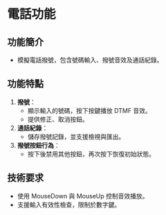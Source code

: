 # 電話功能
## 功能簡介
- 模擬電話撥號，包含號碼輸入、撥號音效及通話紀錄。
## 功能特點
1. **撥號**：
   - 顯示輸入的號碼，按下按鍵播放 DTMF 音效。
   - 提供修正、取消按鈕。
2. **通話紀錄**：
   - 儲存撥號記錄，並支援檢視與匯出。
3. **撥號按鈕行為**：
   - 按下後禁用其他按鈕，再次按下恢復初始狀態。
## 技術要求
- 使用 MouseDown 與 MouseUp 控制音效播放。
- 支援輸入有效性檢查，限制於數字鍵。
